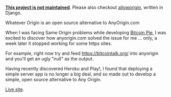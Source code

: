 **[This project is not maintained](https://github.com/ripper234/Whatever-Origin/issues/12)**. Please also checkout [alloworigin](https://github.com/limtaesu/alloworigin), written in Django.




Whatever Origin is an open source alternative to AnyOrigin.com

When I was facing Same Origin problems while developing [Bitcoin Pie](http://bitcoinpie.com/), I was excited to discover how anyorigin.com solved the issue for me ... only, a week later it stopped working for some https sites.

For example, right now try and feed https://bitcointalk.org/ into anyorigin and you'll get an ugly "null" as the output.

Having recently discovered Heroku and Play!, I found that deploying a simple server app is no longer a big deal, and so made out to develop a simple, open source alternative to Any Origin.

[Live site](http://whateverorigin.org/).
